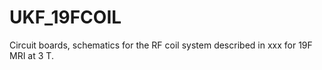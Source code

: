 # UKF_19FCOIL
Circuit boards, schematics for the RF coil system described in xxx for 19F MRI at 3 T. 
